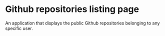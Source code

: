 # Github repositories listing page
An application that displays the public Github repositories belonging to any specific user.

